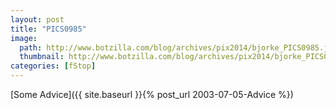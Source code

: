 ```yaml
---
layout: post
title: "PICS0985"
image:
  path: http://www.botzilla.com/blog/archives/pix2014/bjorke_PICS0985.jpg
  thumbnail: http://www.botzilla.com/blog/archives/pix2014/bjorke_PICS0985.jpg
categories: [fStop]
---
```


[Some Advice]({{ site.baseurl }}{% post_url 2003-07-05-Advice %})


